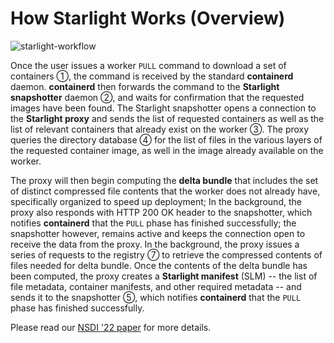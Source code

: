 # How Starlight Works (Overview)
![starlight-workflow](images/starlight-workflow.png)

Once the user issues a worker `PULL` command to download a set of containers ①,
the command is received by the standard **containerd** daemon.
**containerd** then forwards the command to the **Starlight snapshotter** daemon ②, 
and waits for confirmation that the requested images have been found.
The Starlight snapshotter opens a connection to the **Starlight proxy** 
and sends the list of requested containers as well as the list of relevant containers that already exist on the worker ③. 
The proxy queries the directory database ④ for the list of files in the various layers of the 
requested container image, as well in the image already available on the worker.

The proxy will then begin computing the **delta bundle** that includes the set of distinct compressed file contents that the worker does not already have, specifically organized to speed up deployment;
In the background, the proxy also responds with HTTP 200 OK header to the snapshotter, which notifies **containerd** that the `PULL` phase has finished successfully; the snapshotter however, remains active and keeps the connection open to receive the data from the proxy.
In the background, the proxy issues a series of requests to the registry ⑦ to retrieve the compressed contents of files needed for delta bundle.
Once the contents of the delta bundle has been computed, the proxy creates a **Starlight manifest** (SLM) -- the list of file metadata, container manifests, and other required metadata -- and sends it to the snapshotter ⑤,
which notifies **containerd** that the `PULL` phase has finished successfully.

Please read our [NSDI '22 paper](https://www.usenix.org/conference/nsdi22/presentation/chen-jun-lin) for more details.
